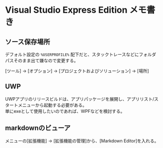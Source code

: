 # Visual Studio Express Edition メモ書き

## ソース保存場所

デフォルト設定の `%USERPROFILE%` 配下だと、スタックトレースなどにフォルダパスそのまま出て嫌なので変更する。

[ツール] -> [オプション] -> [プロジェクトおよびソリューション] -> [場所]

## UWP

UWPアプリのリリースビルドは、アプリパッケージを展開し、アプリリスト/スタートメニューから起動する必要がある。  
単にexeとして使用したいのであれば、WPFなどを検討する。

## markdownのビューア

メニューの[拡張機能] -> [拡張機能の管理]から、[Markdown Editor]を入れる。
